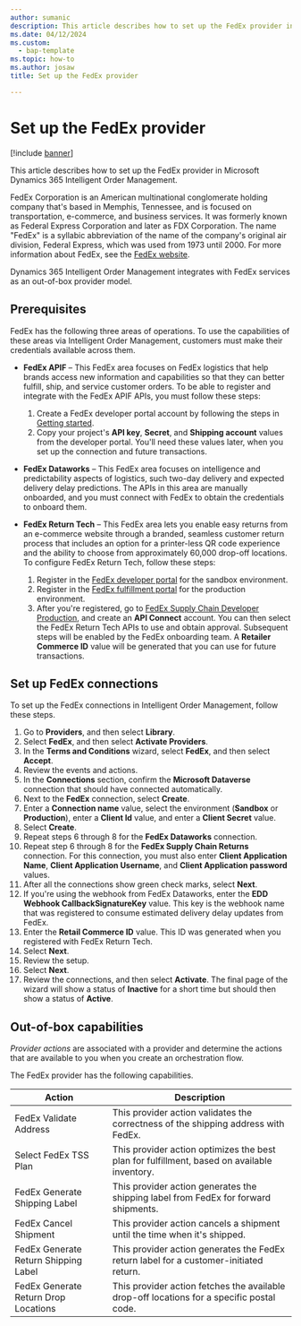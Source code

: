 ```yaml
---
author: sumanic
description: This article describes how to set up the FedEx provider in Microsoft Dynamics 365 Intelligent Order Management.
ms.date: 04/12/2024
ms.custom: 
  - bap-template
ms.topic: how-to
ms.author: josaw
title: Set up the FedEx provider

---
```


# Set up the FedEx provider

[!include [banner](includes/banner.md)]

This article describes how to set up the FedEx provider in Microsoft Dynamics 365 Intelligent Order Management.

FedEx Corporation is an American multinational conglomerate holding company that's based in Memphis, Tennessee, and is focused on transportation, e-commerce, and business services. It was formerly known as Federal Express Corporation and later as FDX Corporation. The name "FedEx" is a syllabic abbreviation of the name of the company's original air division, Federal Express, which was used from 1973 until 2000. For more information about FedEx, see the [FedEx website](https://www.fedex.com/en-us/about.html).

Dynamics 365 Intelligent Order Management integrates with FedEx services as an out-of-box provider model.

## Prerequisites 

FedEx has the following three areas of operations. To use the capabilities of these areas via Intelligent Order Management, customers must make their credentials available across them.

- **FedEx APIF** – This FedEx area focuses on FedEx logistics that help brands access new information and capabilities so that they can better fulfill, ship, and service customer orders. To be able to register and integrate with the FedEx APIF APIs, you must follow these steps:

    1. Create a FedEx developer portal account by following the steps in [Getting started](https://developer.fedex.com/api/en-us/get-started.html).
    1. Copy your project's **API key**, **Secret**, and **Shipping account** values from the developer portal. You'll need these values later, when you set up the connection and future transactions.

- **FedEx Dataworks** – This FedEx area focuses on intelligence and predictability aspects of logistics, such two-day delivery and expected delivery delay predictions. The APIs in this area are manually onboarded, and you must connect with FedEx to obtain the credentials to onboard them.
- **FedEx Return Tech** – This FedEx area lets you enable easy returns from an e-commerce website through a branded, seamless customer return process that includes an option for a printer-less QR code experience and the ability to choose from approximately 60,000 drop-off locations. To configure FedEx Return Tech, follow these steps:

    1. Register in the [FedEx developer portal](https://developer-sandbox.supplychain.fedex.com/sandbox/) for the sandbox environment.
    1. Register in the [FedEx fulfillment portal](https://fulfillment.fedex.com/) for the production environment.
    1. After you're registered, go to [FedEx Supply Chain Developer Production](https://dev.supplychain.fedex.com/), and create an **API Connect** account. You can then select the FedEx Return Tech APIs to use and obtain approval. Subsequent steps will be enabled by the FedEx onboarding team. A **Retailer Commerce ID** value will be generated that you can use for future transactions.

## Set up FedEx connections

To set up the FedEx connections in Intelligent Order Management, follow these steps.

1. Go to **Providers**, and then select **Library**.
1. Select **FedEx**, and then select **Activate Providers**.
1. In the **Terms and Conditions** wizard, select **FedEx**, and then select **Accept**.
1. Review the events and actions.
1. In the **Connections** section, confirm the **Microsoft Dataverse** connection that should have connected automatically.
1. Next to the **FedEx** connection, select **Create**.
1. Enter a **Connection name** value, select the environment (**Sandbox** or **Production**), enter a **Client Id** value, and enter a **Client Secret** value.
1. Select **Create**.
1. Repeat steps 6 through 8 for the **FedEx Dataworks** connection.
1. Repeat step 6 through 8 for the **FedEx Supply Chain Returns** connection. For this connection, you must also enter **Client Application Name**, **Client Application Username**, and **Client Application password** values. 
1. After all the connections show green check marks, select **Next**.
1. If you're using the webhook from FedEx Dataworks, enter the **EDD Webhook CallbackSignatureKey** value. This key is the webhook name that was registered to consume estimated delivery delay updates from FedEx. 
1. Enter the **Retail Commerce ID** value. This ID was generated when you registered with FedEx Return Tech.
1. Select **Next**.
1. Review the setup.
1. Select **Next**.
1. Review the connections, and then select **Activate**. The final page of the wizard will show a status of **Inactive** for a short time but should then show a status of **Active**.

## Out-of-box capabilities

*Provider actions* are associated with a provider and determine the actions that are available to you when you create an orchestration flow.

The FedEx provider has the following capabilities.

| Action | Description |
| ---------- | ------- |
| FedEx Validate Address | This provider action validates the correctness of the shipping address with FedEx. |
| Select FedEx TSS Plan | This provider action optimizes the best plan for fulfillment, based on available inventory. |
| FedEx Generate Shipping Label | This provider action generates the shipping label from FedEx for forward shipments. |
| FedEx Cancel Shipment | This provider action cancels a shipment until the time when it's shipped. |
| FedEx Generate Return Shipping Label | This provider action generates the FedEx return label for a customer-initiated return. |
| FedEx Generate Return Drop Locations | This provider action fetches the available drop-off locations for a specific postal code. |
